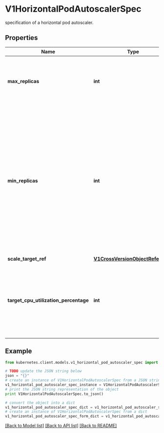 # V1HorizontalPodAutoscalerSpec

specification of a horizontal pod autoscaler.

## Properties
Name | Type | Description | Notes
------------ | ------------- | ------------- | -------------
**max_replicas** | **int** | upper limit for the number of pods that can be set by the autoscaler; cannot be smaller than MinReplicas. | 
**min_replicas** | **int** | minReplicas is the lower limit for the number of replicas to which the autoscaler can scale down.  It defaults to 1 pod.  minReplicas is allowed to be 0 if the alpha feature gate HPAScaleToZero is enabled and at least one Object or External metric is configured.  Scaling is active as long as at least one metric value is available. | [optional] 
**scale_target_ref** | [**V1CrossVersionObjectReference**](V1CrossVersionObjectReference.md) |  | 
**target_cpu_utilization_percentage** | **int** | target average CPU utilization (represented as a percentage of requested CPU) over all the pods; if not specified the default autoscaling policy will be used. | [optional] 

## Example

```python
from kubernetes.client.models.v1_horizontal_pod_autoscaler_spec import V1HorizontalPodAutoscalerSpec

# TODO update the JSON string below
json = "{}"
# create an instance of V1HorizontalPodAutoscalerSpec from a JSON string
v1_horizontal_pod_autoscaler_spec_instance = V1HorizontalPodAutoscalerSpec.from_json(json)
# print the JSON string representation of the object
print V1HorizontalPodAutoscalerSpec.to_json()

# convert the object into a dict
v1_horizontal_pod_autoscaler_spec_dict = v1_horizontal_pod_autoscaler_spec_instance.to_dict()
# create an instance of V1HorizontalPodAutoscalerSpec from a dict
v1_horizontal_pod_autoscaler_spec_form_dict = v1_horizontal_pod_autoscaler_spec.from_dict(v1_horizontal_pod_autoscaler_spec_dict)
```
[[Back to Model list]](../README.md#documentation-for-models) [[Back to API list]](../README.md#documentation-for-api-endpoints) [[Back to README]](../README.md)


